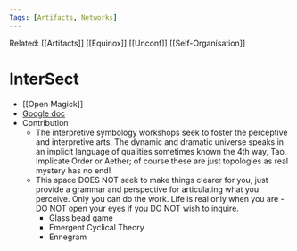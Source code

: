 ```yaml
---
Tags: [Artifacts, Networks]
---
```

Related: [[Artifacts]] [[Equinox]] [[Unconf]] [[Self-Organisation]]
# InterSect

- [[Open Magick]]
- [Google doc](https://docs.google.com/document/d/1ETD5QliZ-ZGMBcAmj8MTKq7goOBM0-J2M5mOZvKlmSc)
- Contribution
    - The interpretive symbology workshops seek to foster the perceptive and interpretive arts. The dynamic and dramatic universe speaks in an implicit language of qualities sometimes known the 4th way, Tao, Implicate Order or Aether; of course these are just topologies as real mystery has no end! 
    - This space DOES NOT seek to make things clearer for you, just provide a grammar and perspective for articulating what you perceive. Only you can do the work. Life is real only when you are - DO NOT open your eyes if you DO NOT wish to inquire. 
        - Glass bead game
        - Emergent Cyclical Theory
        - Ennegram

